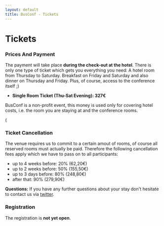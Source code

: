 ```yaml
---
layout: default
title: BusConf - Tickets
---
```


<div class="post">
	<h1 class="pageTitle">Tickets</h1>
  <h3>Prices And Payment</h3>
  <p class="intro">
  The payment will take place <b>during the check-out at the hotel</b>. There is only one type of ticket which gets you everything you need: A hotel room from Thursday to Saturday. Breakfast on Friday and Saturday and also dinner on Thursday and Friday. Plus, of course, access to the conference itself ;)
  <ul>
    <li class="intro"><b>Single Room Ticket (Thu-Sat Evening): 327€</b></li>
  </ul>
  </p>
  <p class="intro">
  BusConf is a non-profit event, this money is used only for covering hotel costs, i.e. the room you are staying at and the conference rooms.
  </p>(

  <h3>Ticket Cancellation</h3>

  <p class="intro">
    The venue requires us to commit to a certain amout of rooms, of course all reserved rooms must actually be paid. Therefore the following cancellation fees apply which we have to pass on to all participants:
  <ul>
    <li class="intro">up to 4 weeks before: 20% (62,20€)</li>
    <li class="intro">up to 2 weeks before: 50% (155,50€)</li>
    <li class="intro">up to 3 days before: 80% (248,80€)</li>
    <li class="intro">after that: 90% (279,90€)</li>
  </ul>
  </p>
  <p class="intro">
     <b>Questions:</b> If you have any further questions about your stay don't hesitate to contact us via <a href="https://twitter.com/_BusConf_">twitter</a>.
  </p>
  <h3>Registration</h3>
  <p class="intro">
  The registration is <b>not yet open</b>.
  </p>
<div>
      <tito-widget event="busconf/busconf-2019"></tito-widget>
</div>
</div>


